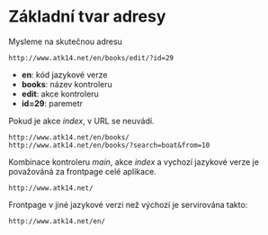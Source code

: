 Základní tvar adresy
====================

Mysleme na skutečnou adresu

    http://www.atk14.net/en/books/edit/?id=29

 * **en**: kód jazykové verze
 * **books**: název kontroleru
 * **edit**: akce kontroleru
 * **id=29**: paremetr

Pokud je akce *index*, v URL se neuvádí.

    http://www.atk14.net/en/books/
    http://www.atk14.net/en/books/?search=boat&from=10


Kombinace kontroleru *main*, akce *index* a vychozí jazykové verze je považováná za frontpage celé aplikace.

    http://www.atk14.net/

Frontpage v jiné jazykové verzi než výchozí je servirována takto:

    http://www.atk14.net/en/
